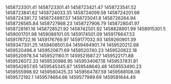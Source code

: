 1458723301.41
1458723301.41
1458723421.47
1458723541.52
1458723841.62
1458724033.35
1458724099.58
1458724201.68
1458724381.72
1458724897.57
1458725041.8
1458726264.94
1458726565.84
1458727868.23
1458727906.79
1458728041.97
1458728161.16
1458728521.92
1458742501.92
1458828901.99
1458915301.5
1459001701.98
1459088101.05
1459174501.09
1459176647.53
1459176722.16
1459176769.97
1459177032.93
1459260901.39
1459347301.25
1459408501.64
1459494901.74
1459520212.68
1459520496.4
1459520671.69
1459520740.23
1459520822.18
1459520978.54
1459521160.11
1459521687.27
1459522171.88
1459526072.33
1459530986.95
1459534067.18
1459537831.81
1459542857.65
1459545345.87
1459548640.48
1459553490.23
1459555998.92
1459560425.33
1459564787.59
1459568108.08
1459572192.1
1459574664.66
1459577989.69
1459581644.49
